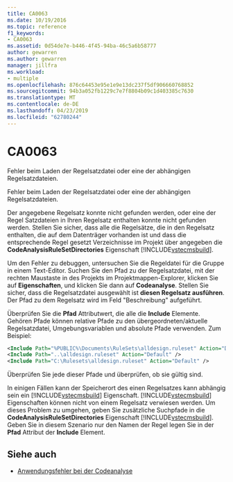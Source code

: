 ```yaml
---
title: CA0063
ms.date: 10/19/2016
ms.topic: reference
f1_keywords:
- CA0063
ms.assetid: 0d54de7e-b446-4f45-94ba-46c5a6b58777
author: gewarren
ms.author: gewarren
manager: jillfra
ms.workload:
- multiple
ms.openlocfilehash: 876c64453e95e1e9e13dc237f5df906660768852
ms.sourcegitcommit: 94b3a052fb1229c7e7f8804b09c1d403385c7630
ms.translationtype: MT
ms.contentlocale: de-DE
ms.lasthandoff: 04/23/2019
ms.locfileid: "62780244"
---
```

# <a name="ca0063"></a>CA0063

Fehler beim Laden der Regelsatzdatei oder eine der abhängigen Regelsatzdateien.

Fehler beim Laden der Regelsatzdatei oder eine der abhängigen Regelsatzdateien.

Der angegebene Regelsatz konnte nicht gefunden werden, oder eine der Regel Satzdateien in Ihren Regelsatz enthalten konnte nicht gefunden werden. Stellen Sie sicher, dass alle die Regelsätze, die in den Regelsatz enthalten, die auf dem Datenträger vorhanden ist und dass die entsprechende Regel gesetzt Verzeichnisse im Projekt über angegeben die **CodeAnalysisRuleSetDirectories** Eigenschaft [!INCLUDE[vstecmsbuild](../extensibility/internals/includes/vstecmsbuild_md.md)].

Um den Fehler zu debuggen, untersuchen Sie die Regeldatei für die Gruppe in einem Text-Editor. Suchen Sie den Pfad zu der Regelsatzdatei, mit der rechten Maustaste in des Projekts im Projektmappen-Explorer, klicken Sie auf **Eigenschaften**, und klicken Sie dann auf **Codeanalyse**. Stellen Sie sicher, dass die Regelsatzdatei ausgewählt ist **diesen Regelsatz ausführen**. Der Pfad zu dem Regelsatz wird im Feld "Beschreibung" aufgeführt.

Überprüfen Sie die **Pfad** Attributwert, die alle die **Include** Elemente. Gehören Pfade können relative Pfade zu den übergeordneten/aktuelle Regelsatzdatei, Umgebungsvariablen und absolute Pfade verwenden. Zum Beispiel:

```xml
<Include Path="%PUBLIC%\Documents\RuleSets\alldesign.ruleset" Action="Default" />
<Include Path="..\alldesign.ruleset" Action="Default" />
<Include Path="C:\Rulesets\alldesign.ruleset" Action="Default" />
```

Überprüfen Sie jede dieser Pfade und überprüfen, ob sie gültig sind.

In einigen Fällen kann der Speicherort des einen Regelsatzes kann abhängig sein ein [!INCLUDE[vstecmsbuild](../extensibility/internals/includes/vstecmsbuild_md.md)] Eigenschaft. [!INCLUDE[vstecmsbuild](../extensibility/internals/includes/vstecmsbuild_md.md)] Eigenschaften können nicht von einem Regelsatz verwiesen werden. Um dieses Problem zu umgehen, geben Sie zusätzliche Suchpfade in die **CodeAnalysisRuleSetDirectories** Eigenschaft [!INCLUDE[vstecmsbuild](../extensibility/internals/includes/vstecmsbuild_md.md)]. Geben Sie in diesem Szenario nur den Namen der Regel legen Sie in der **Pfad** Attribut der **Include** Element.

## <a name="see-also"></a>Siehe auch

- [Anwendungsfehler bei der Codeanalyse](../code-quality/code-analysis-application-errors.md)